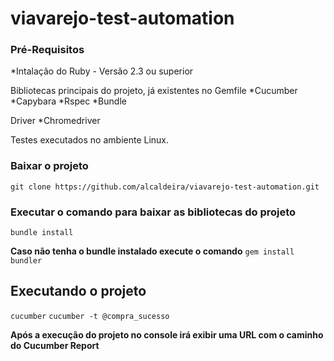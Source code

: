 # viavarejo-test-automation

### Pré-Requisitos

*Intalação do Ruby - Versão 2.3 ou superior

Bibliotecas principais do projeto, já existentes no Gemfile
*Cucumber
*Capybara
*Rspec
*Bundle

Driver 
*Chromedriver

Testes executados no ambiente Linux.

### Baixar o projeto
    git clone https://github.com/alcaldeira/viavarejo-test-automation.git

### Executar o comando para baixar as bibliotecas do projeto
`bundle install`

**Caso não tenha o bundle instalado execute o comando**
`gem install bundler`


## Executando o projeto
 `cucumber`
 `cucumber -t @compra_sucesso`

**Após a execução do projeto no console irá exibir uma URL com o caminho do Cucumber Report**